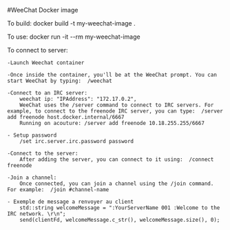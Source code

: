#WeeChat Docker image

To build:
	docker build -t my-weechat-image .

To use:
	docker run -it --rm my-weechat-image


To connect to server:


	
	-Launch Weechat container
	
	-Once inside the container, you'll be at the WeeChat prompt. You can start WeeChat by typing:  /weechat
	
	-Connect to an IRC server:
		weechat ip: "IPAddress": "172.17.0.2",
		WeeChat uses the /server command to connect to IRC servers. For example, to connect to the freenode IRC server, you can type:  /server add freenode host.docker.internal/6667
		Running on acouture: /server add freenode 10.18.255.255/6667
	
	- Setup password
		/set irc.server.irc.password password

	-Connect to the server:
		After adding the server, you can connect to it using:  /connect freenode

	-Join a channel:
		Once connected, you can join a channel using the /join command. For example:  /join #channel-name

	- Exemple de message a renvoyer au client
	 	std::string welcomeMessage = ":YourServerName 001 :Welcome to the IRC network. \r\n";
		send(clientFd, welcomeMessage.c_str(), welcomeMessage.size(), 0);

		